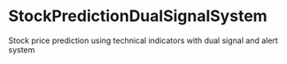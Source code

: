 # StockPredictionDualSignalSystem
Stock price prediction using technical indicators with dual signal and alert system
